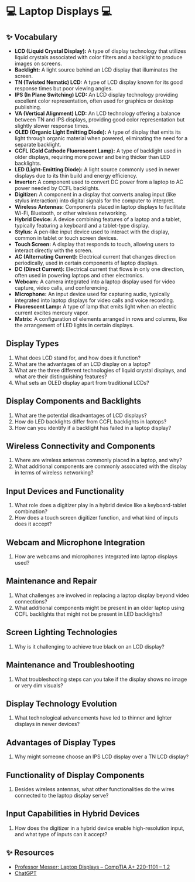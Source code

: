 # 💻 Laptop Displays 💻

## ✨ Vocabulary

- **LCD (Liquid Crystal Display):** A type of display technology that utilizes liquid crystals associated with color filters and a backlight to produce images on screens.
- **Backlight:** A light source behind an LCD display that illuminates the screen.
- **TN (Twisted Nematic) LCD:** A type of LCD display known for its good response times but poor viewing angles.
- **IPS (In Plane Switching) LCD:** An LCD display technology providing excellent color representation, often used for graphics or desktop publishing.
- **VA (Vertical Alignment) LCD:** An LCD technology offering a balance between TN and IPS displays, providing good color representation but slightly slower response times.
- **OLED (Organic Light Emitting Diode):** A type of display that emits its light through organic material when powered, eliminating the need for a separate backlight.
- **CCFL (Cold Cathode Fluorescent Lamp):** A type of backlight used in older displays, requiring more power and being thicker than LED backlights.
- **LED (Light-Emitting Diode):** A light source commonly used in newer displays due to its thin build and energy efficiency.
- **Inverter:** A component used to convert DC power from a laptop to AC power needed by CCFL backlights.
- **Digitizer:** A component in a display that converts analog input (like stylus interaction) into digital signals for the computer to interpret.
- **Wireless Antennas:** Components placed in laptop displays to facilitate Wi-Fi, Bluetooth, or other wireless networking.
- **Hybrid Device:** A device combining features of a laptop and a tablet, typically featuring a keyboard and a tablet-type display.
- **Stylus:** A pen-like input device used to interact with the display, common in tablet or touch screen devices.
- **Touch Screen:** A display that responds to touch, allowing users to interact directly with the screen.
- **AC (Alternating Current):** Electrical current that changes direction periodically, used in certain components of laptop displays.
- **DC (Direct Current):** Electrical current that flows in only one direction, often used in powering laptops and other electronics.
- **Webcam:** A camera integrated into a laptop display used for video capture, video calls, and conferencing.
- **Microphone:** An input device used for capturing audio, typically integrated into laptop displays for video calls and voice recording.
- **Fluorescent Lamp:** A type of lamp that emits light when an electric current excites mercury vapor.
- **Matrix:** A configuration of elements arranged in rows and columns, like the arrangement of LED lights in certain displays.

## Display Types

1. What does LCD stand for, and how does it function?
    <!-- - LCD stands for Liquid Crystal Display, which operates with liquid crystals associated with color filters and a backlight that shines through to display images on the screen. -->
1. What are the advantages of an LCD display on a laptop?
    <!-- - LCD displays are lightweight, use minimal power, and are relatively inexpensive to manufacture, which keeps the laptop cost down. -->
1. What are the three different technologies of liquid crystal displays, and what are their distinguishing features?
    <!-- - TN LCD offers good response times but poor viewing angles. IPS LCD provides excellent color representation, suitable for graphics work but slightly more expensive. VA display is a middle ground between TN and IPS, offering good color representation with slightly slower response times. -->
1. What sets an OLED display apart from traditional LCDs?
    <!-- - OLED (Organic Light Emitting Diode) displays don't require a backlight and use organic material to emit light, making them thinner and lighter with superior color representation. -->

## Display Components and Backlights

1. What are the potential disadvantages of LCD displays?
    <!-- - Achieving true black on an LCD display is difficult due to the need for a backlight, and if the backlight fails, it's challenging to repair or replace. -->
1. How do LED backlights differ from CCFL backlights in laptops?
    <!-- - LED backlights are thinner, use less space, and consume less power compared to CCFL backlights commonly found in older laptops. -->
1. How can you identify if a backlight has failed in a laptop display?
    <!-- - Shine a flashlight directly at the screen; if you can make out information, the issue might be with the backlight. In case of a CCFL backlight, replacing the inverter might restore it, but on some systems, the entire display might need replacement. -->

## Wireless Connectivity and Components

1. Where are wireless antennas commonly placed in a laptop, and why?
    <!-- - Wireless antennas are often placed at the top of the laptop display because it's the highest component when the laptop is open, ideal for wireless connectivity. -->
1. What additional components are commonly associated with the display in terms of wireless networking?
    <!-- - In addition to the video connections, laptops often have antenna wires (for 802.11 networks) and wires for the audio and video associated with the webcam integrated into the display. -->

## Input Devices and Functionality

1. What role does a digitizer play in a hybrid device like a keyboard-tablet combination?
    <!-- - The digitizer converts analog input from a stylus or touch on the display into digital signals that the computer can interpret. -->
1. How does a touch screen digitizer function, and what kind of inputs does it accept?
    <!-- - A touch screen digitizer converts finger touch into digital signals and commonly accepts input from a keyboard, stylus, or touch for interaction on laptops or tablets. -->

## Webcam and Microphone Integration

1. How are webcams and microphones integrated into laptop displays used?
    <!-- - They are used for video capture, meetings, and video conference calls, providing an easy way to engage in activities like Zoom calls by simply opening the laptop display. -->

## Maintenance and Repair

1. What challenges are involved in replacing a laptop display beyond video connections?
    <!-- - Alongside video connections, one needs to remember and reconnect antenna wires when replacing a laptop display to maintain wireless connectivity. -->
1. What additional components might be present in an older laptop using CCFL backlights that might not be present in LED backlights?
    <!-- - Inverters are often present in older laptops using CCFL backlights to convert DC power to the required AC power for the fluorescent backlights. -->

## Screen Lighting Technologies

1. Why is it challenging to achieve true black on an LCD display?
    <!-- - Achieving true black is difficult on an LCD display because the backlight needs to shine through to provide color, making it challenging to completely block light. -->

## Maintenance and Troubleshooting

1. What troubleshooting steps can you take if the display shows no image or very dim visuals?
    <!-- - Shine a flashlight at the screen; if you can see some information, the issue might be with the backlight. For CCFL backlights, the inverters might need replacement, while some systems might require the entire display to be replaced. -->

## Display Technology Evolution

1. What technological advancements have led to thinner and lighter displays in newer devices?
    <!-- - OLED displays, which use organic material to emit light without the need for a backlight or liquid crystals, contribute to thinner and lighter displays on tablets, phones, and smart devices. -->

## Advantages of Display Types

1. Why might someone choose an IPS LCD display over a TN LCD display?
    <!-- - IPS LCD provides excellent color representation, making it suitable for graphics work, whereas TN LCD has good response times but poor viewing angles. -->

## Functionality of Display Components

1. Besides wireless antennas, what other functionalities do the wires connected to the laptop display serve?
    <!-- - Apart from antenna wires, wires connected to the laptop display also facilitate the audio and video signals associated with the integrated webcam for functions like video calls and meetings. -->

## Input Capabilities in Hybrid Devices

1. How does the digitizer in a hybrid device enable high-resolution input, and what type of inputs can it accept?
    <!-- - The digitizer in a hybrid device allows high-resolution input via a stylus and can convert analog inputs into digital signals, enabling touch screen capabilities as well. -->

## ✨ Resources
- [Professor Messer: Laptop Displays – CompTIA A+ 220-1101 – 1.2](https://www.professormesser.com/free-a-plus-training/220-1101/220-1101-video/220-1101-laptop-displays/)
- [ChatGPT](https://chat.openai.com/share/8400f840-ddaa-4ec6-8291-1de5df2bc29a)